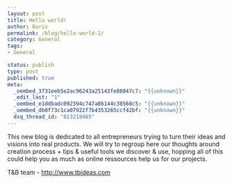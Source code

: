 ```yaml
--- 
layout: post
title: Hello world!
author: Boris
permalink: /blog/hello-world-2/
category: General
tags: 
- General

status: publish
type: post
published: true
meta: 
  _oembed_3731eeb5e2ac96243a25143fe88847c7: "{{unknown}}"
  _edit_last: "1"
  _oembed_e1ddbadc092394c747a86144c38568c5: "{{unknown}}"
  _oembed_db0f73c1ca07922f7b4353265ccf42bf: "{{unknown}}"
  dsq_thread_id: "813218465"
---
```


This new blog is dedicated to all entrepreneurs trying to turn their ideas and visions into real products. We will try to regroup here our thoughts around creation process + tips &amp; useful tools we discover &amp; use, hopping all of this could help you as much as online ressources help us for our projects.

T&amp;B team - http://www.tbideas.com